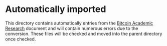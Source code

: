 # Automatically imported

This directory contains automatically entries from the [Bitcoin Academic Research](https://docs.google.com/spreadsheets/d/1VaWhbAj7hWNdiE73P-W-wrl5a0WNgzjofmZXe0Rh5sg/edit#gid=0) document and will contain numerous errors due to the conversion. These files will be checked and moved into the parent directory once checked.
